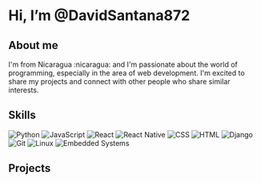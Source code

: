 
<h1>Hi, I’m @DavidSantana872</h1> 

<h2>About me</h2>

<p>
     I'm from Nicaragua :nicaragua: and I'm passionate about the world of programming, especially in the area of ​​web development. I'm excited to share my projects and connect with other people who share similar interests.
</p> 

<h2>Skills</h2>
 
![Python](https://img.shields.io/badge/python-3670A0?style=for-the-badge&logo=python&logoColor=ffdd54) 
![JavaScript](https://img.shields.io/badge/javascript-%23323330.svg?style=for-the-badge&logo=javascript&logoColor=%23F7DF1E) 
![React](https://img.shields.io/badge/react-%2320232a.svg?style=for-the-badge&logo=react&logoColor=%2361DAFB) 
![React Native](https://img.shields.io/badge/React_Native-%2320232a.svg?style=for-the-badge&logo=react&logoColor=%2361DAFB) 
![CSS](https://img.shields.io/badge/CSS-%23254bdd.svg?style=for-the-badge&logo=css3&logoColor=white) 
![HTML](https://img.shields.io/badge/HTML-%23e44d26.svg?style=for-the-badge&logo=html5&logoColor=white)
![Django](https://img.shields.io/badge/Django-092E20?style=for-the-badge&logo=django&logoColor=white)
![Git](https://img.shields.io/badge/Git-%23F05032.svg?style=flat-square&logo=git&logoColor=white)
![Linux](https://img.shields.io/badge/Linux-FCC624?style=for-the-badge&logo=linux&logoColor=black)
![Embedded Systems](https://img.shields.io/badge/Embedded_Systems-0D6EFD?style=for-the-badge&logo=arm&logoColor=white)

<h2>Projects</h2>
